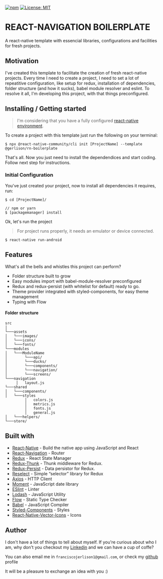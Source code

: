 [![npm](https://img.shields.io/npm/v/@gerlison/rn-boilerplate)](https://www.npmjs.com/package/@gerlison/rn-boilerplate) [![License: MIT](https://img.shields.io/github/license/nd-02110114/goofi-mobile.svg)](https://opensource.org/licenses/MIT)

# REACT-NAVIGATION BOILERPLATE

A react-native template with essencial libraries, configurations and facilities for fresh projects.

## Motivation

I've created this template to facilitate the creation of fresh react-native projects. 
Every time I need to create a project, I need to set a lot of repeatitive configuration, like setup for redux, installation of dependencies, folder structure (and how it sucks), babel module resolver and eslint. To resolve it all, I'm developing this project, with that things preconfigured.

## Installing / Getting started

> I'm considering that you have a fully configured [react-native environment](https://facebook.github.io/react-native/docs/getting-started).

To create a project with this template just run the following on your terminal:

```shell
$ npx @react-native-community/cli init [ProjectName] --template @gerlison/rn-boilerplate
```

That's all. Now you just need to install the dependendices and start coding. Follow next step for instructions.

### Initial Configuration

You've just created your project, now to install all dependencies it requires, run:
```shell
$ cd [ProjectName]/

// npm or yarn
$ [packagemanager] install
```
Ok, let's run the project
> For project runs properly, it needs an emulator or device connected.
```shell
$ react-native run-android
```

## Features

What's all the bells and whistles this project can perform?
* Folder structure built to grow
* Easy modules import with babel-module-resolver preconfigured
* Redux and redux-persist (with whitelist for default) ready to go.
* Theme provider integrated with styled-components, for easy theme management
* Typing with Flow

#### Folder structure

```
src 
│
└───assets
│   └───images/
│   └───icons/
│   └───fonts/
└───modules
│   └───ModuleName
│        └───api/
│        └───ducks/
│        └───components/
│        └───navigation/
│        └───screens/
└───navigation
     │   layout.js
└───shared
│   └───components/
│   └───styles
         │   colors.js
         │   metrics.js
         │   fonts.js
         │   general.js
│   └───helpers/
└───store/
```

## Built with
- [React-Native](https://facebook.github.io/react-native/) - Build the native app using JavaScript and React
- [React-Navigation](https://reactnavigation.org/docs/en/getting-started.html) - Router
- [Redux](https://redux.js.org/) - React State Manager
- [Redux-Thunk](https://github.com/reduxjs/redux-thunk) - Thunk middleware for Redux.
- [Redux-Persist](https://redux.js.org/) - Data persistor for Redux. 
- [Reselect](https://github.com/reduxjs/reselect) - Simple “selector” library for Redux
- [Axios](https://github.com/axios/axios) - HTTP Client
- [Moment](https://github.com/moment/moment/) - JavaScript date library 
- [ESlint](https://eslint.org/) - Linter
- [Lodash](https://github.com/lodash/lodash) - JavaScript Utility
- [Flow](https://github.com/facebook/flow) - Static Type Checker
- [Babel](https://babeljs.io/) - JavaScript Compiler
- [Styled-Components](https://www.styled-components.com/) - Styles
- [React-Native-Vector-Icons](https://github.com/oblador/react-native-vector-icons) - Icons

## Author

I don't have a lot of things to tell about myself. If you're curious about who I am, why don't you checkout my [Linkedin](https://www.linkedin.com/in/francisco-gerlison-223791152/) and we can have a cup of coffe?

You can also email me in `franciscojerlison1@gmail.com`, or check my [github](https://github.com/Gerlison/) profile

It will be a pleasure to exchange an idea with you :)

